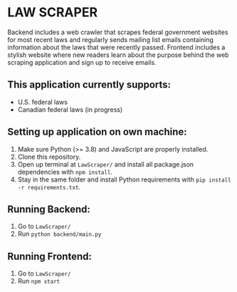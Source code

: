 # LAW SCRAPER

Backend includes a web crawler that scrapes federal government websites for most recent laws and regularly sends mailing list emails containing information about the laws that were recently passed. Frontend includes a stylish website where new readers learn about the purpose behind the web scraping application and sign up to receive emails. 

## This application currently supports:
- U.S. federal laws
- Canadian federal laws (in progress)

## Setting up application on own machine:

1. Make sure Python (>= 3.8) and JavaScript are properly installed.
2. Clone this repository.
3. Open up terminal at ``` LawScraper/ ``` and install all package.json dependencies with ``` npm install ```.
4. Stay in the same folder and install Python requirements with ``` pip install -r requirements.txt ```.

## Running Backend:
1. Go to ``` LawScraper/ ```
2. Run ``` python backend/main.py ```

## Running Frontend:
1. Go to ``` LawScraper/ ```
2. Run ``` npm start ```

